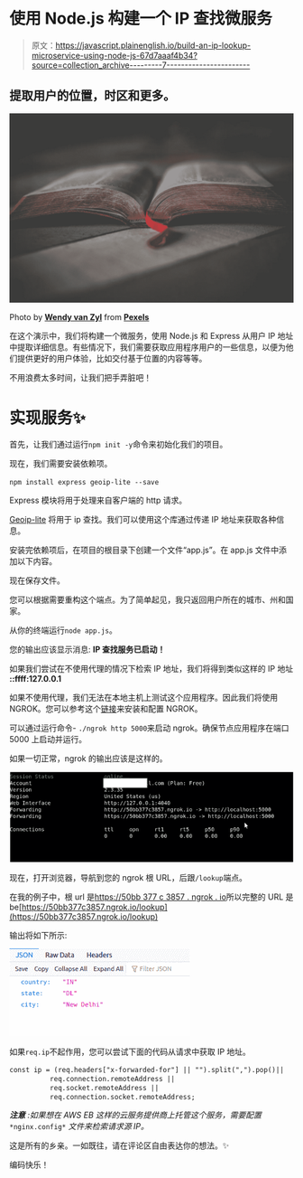 # 使用 Node.js 构建一个 IP 查找微服务

> 原文：<https://javascript.plainenglish.io/build-an-ip-lookup-microservice-using-node-js-67d7aaaf4b34?source=collection_archive---------7----------------------->

## 提取用户的位置，时区和更多。

![](img/803e0294e68ecaa2419eac306de56cdb.png)

Photo by [**Wendy van Zyl**](https://www.pexels.com/@wendy-van-zyl-312082?utm_content=attributionCopyText&utm_medium=referral&utm_source=pexels) from [**Pexels**](https://www.pexels.com/photo/brown-book-page-1112048/?utm_content=attributionCopyText&utm_medium=referral&utm_source=pexels)

在这个演示中，我们将构建一个微服务，使用 Node.js 和 Express 从用户 IP 地址中提取详细信息。有些情况下，我们需要获取应用程序用户的一些信息，以便为他们提供更好的用户体验，比如交付基于位置的内容等等。

不用浪费太多时间，让我们把手弄脏吧！

# 实现服务✨

首先，让我们通过运行`npm init -y`命令来初始化我们的项目。

现在，我们需要安装依赖项。

`npm install express geoip-lite --save`

Express 模块将用于处理来自客户端的 http 请求。

[Geoip-lite](https://www.npmjs.com/package/geoip-lite) 将用于 ip 查找。我们可以使用这个库通过传递 IP 地址来获取各种信息。

安装完依赖项后，在项目的根目录下创建一个文件“app.js”。在 app.js 文件中添加以下内容。

现在保存文件。

您可以根据需要重构这个端点。为了简单起见，我只返回用户所在的城市、州和国家。

从你的终端运行`node app.js`。

您的输出应该显示消息: **IP 查找服务已启动！**

如果我们尝试在不使用代理的情况下检索 IP 地址，我们将得到类似这样的 IP 地址 **::ffff:127.0.0.1**

如果不使用代理，我们无法在本地主机上测试这个应用程序。因此我们将使用 NGROK。您可以参考这个[链接](https://ngrok.com/download)来安装和配置 NGROK。

可以通过运行命令- `./ngrok http 5000`来启动 ngrok。确保节点应用程序在端口 5000 上启动并运行。

如果一切正常，ngrok 的输出应该是这样的。

![](img/c39dabfa61d430308a954f8dab55d05d.png)

现在，打开浏览器，导航到您的 ngrok 根 URL，后跟`/lookup`端点。

在我的例子中，根 url 是[https://50bb 377 c 3857 . ngrok . io](https://50bb377c3857.ngrok.io)所以完整的 URL 是 be[https://50bb377c3857.ngrok.io/lookup](https://50bb377c3857.ngrok.io/lookup)

输出将如下所示:

![](img/7e209a1e31948ef645ac9315c55d23d5.png)

如果`req.ip`不起作用，您可以尝试下面的代码从请求中获取 IP 地址。

```
const ip = (req.headers["x-forwarded-for"] || "").split(",").pop()||
          req.connection.remoteAddress ||
          req.socket.remoteAddress ||
          req.connection.socket.remoteAddress;
```

***注意*** *:如果想在 AWS EB 这样的云服务提供商上托管这个服务，需要配置* `*nginx.config*` *文件来检索请求源 IP。*

这是所有的乡亲。一如既往，请在评论区自由表达你的想法。✨

编码快乐！